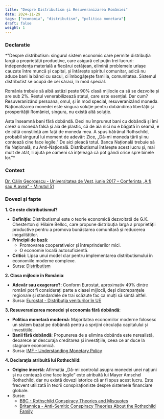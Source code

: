 ```yaml
---
title: "Despre Distributism și Resuveranizarea României"
date: 2024-11-29
tags: ["economia", "distributism", "politica monetara"]
draft: false
weight: 1
---
```


### Declaratie  

*"Despre distributism: singurul sistem economic care permite <span class="emphasis">distribuția largă a proprietății productive</span>, care asigură cel puțin trei lucruri: <span class="emphasis">independența materială a fiecărui cetățean</span>, elimină problemele uriașe cauzate între muncă și capital, și întărește spiritul comunitar, adică nu aduce bani la bănci cu sacul, ci îmbogățește familia, comunitatea. Sistemul distributist se ocupă de cei săraci, în mod special.  

România trebuie să aibă astăzi peste <span class="emphasis">90% clasă mijlocie</span> ca să se dezvolte și are sub 2%. Restul venerabilizează statul, care este esențial. Dar cum? Resuveranizând persoana, omul, și în mod special, <span class="emphasis">resuveranizând moneda</span>. Naționalizarea monedei este singura soluție pentru dobândirea libertății și prosperității României, singura, nu există altă soluție.  

Asta înseamnă bani fără dobândă. Deci nu împrumut bani cu dobândă și îmi creez o monedă falsă și aia de plastic, că de aia nici nu e băgată în seamă, e de câtă conștiință am față de moneda mea. A spus bătrânul Rothschild, probabil singurul lui moment de adevăr: Zice, „<span class="emphasis">Dă-mi moneda țării</span> și nu contează cine face legile.” De aici pleacă totul. Banca Națională trebuie să fie <span class="emphasis">Națională, nu Anti-Națională</span>. Distributismul întărește acest lucru și, mai mult de atât, îi ajută pe oameni să înțeleagă că pot gândi orice spre binele lor."*  

### Context  
[Dr. Călin Georgescu - Universitatea de Vest, iunie 2017 – Conferinta „A fi sau A avea” - Minutul 51](https://www.youtube.com/watch?v=zlo5oq8XMT8)

### Dovezi și fapte  
<!--more-->

**1. Ce este distributismul?**  
- **Definiție**: Distributismul este o teorie economică dezvoltată de G.K. Chesterton și Hilaire Belloc, care propune distribuția largă a proprietății productive pentru a promova bunăstarea comunitară și reducerea inegalităților.  
- **Principii de bază**:  
  - Promovarea cooperativelor și întreprinderilor mici.  
  - O economie locală autosuficientă.  
- **Critici**: Lipsa unui model clar pentru implementarea distributismului în economiile moderne complexe.  
- Sursa: [Distributism](https://ro.wikipedia.org/wiki/Distributism) 


**2. Clasa mijlocie în România**:  
- **Adevăr sau exagerare?**: Conform Eurostat, aproximativ 49% dintre români pot fi considerați parte a clasei mijlocii, deși discrepanțele regionale și standardele de trai scăzute fac ca mulți să simtă altfel. 
- Sursa: [Eurostat - Distribuția veniturilor în UE](https://ec.europa.eu/eurostat)  

**3. Resuveranizarea monedei și economia fără dobândă**:  
- **Politica monetară modernă**: Majoritatea economiilor moderne folosesc un sistem bazat pe dobândă pentru a sprijini circulația capitalului și investițiile.  
- **Banii fără dobândă**: Propunerea de a elimina dobânda este nerealistă, deoarece ar descuraja creditarea și investițiile, ceea ce ar duce la stagnare economică.  
- Sursa: [IMF - Understanding Monetary Policy](https://www.imf.org/en/About/Factsheets/Sheets/2024/Understanding-Monetary-Policy)  

**4. Declarația atribuită lui Rothschild**:  
- **Origine incertă**: Afirmația „Dă-mi controlul asupra monedei unei națiuni și nu contează cine face legile” este atribuită lui Mayer Amschel Rothschild, dar nu există dovezi istorice că ar fi spus acest lucru. Este frecvent utilizată în teorii conspiraționiste despre sistemele financiare globale.  
- Surse:  
  - [BBC - Rothschild Conspiracy Theories and Misquotes](https://www.bbc.com/news/uk-politics-68853672)  
  - [Britannica - Anti-Semitic Conspiracy Theories About the Rothschild Family](https://www.britannica.com/story/where-do-anti-semitic-conspiracy-theories-about-the-rothschild-family-come-from)  


